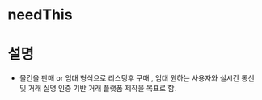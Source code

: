 # needThis



# 설명
 - 물건을 판매 or 임대 형식으로 리스팅후 구매 , 임대 원하는 사용자와 실시간 통신 및 거래
   실명 인증 기반 거래 플랫폼 제작을 목표로 함. 
